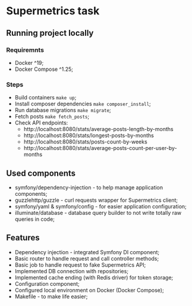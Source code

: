 # Supermetrics task

## Running project locally
### Requiremnts
* Docker ^19;
* Docker Compose ^1.25;

### Steps
* Build containers `make up`;
* Install composer dependencies `make composer_install`;
* Run database migrations `make migrate`;
* Fetch posts `make fetch_posts`;
* Check API endpoints:
    * http://localhost:8080/stats/average-posts-length-by-months
    * http://localhost:8080/stats/longest-posts-by-months
    * http://localhost:8080/stats/posts-count-by-weeks
    * http://localhost:8080/stats/average-posts-count-per-user-by-months

## Used components
* symfony/dependency-injection - to help manage application components;
* guzzlehttp/guzzle - curl requests wrapper for Supermetrics client;
* symfony/yaml & symfony/config - for easier application configuration;
* illuminate/database - database query builder to not write totally raw queries in code;

## Features
* Dependency injection - integrated Symfony DI component;
* Basic router to handle request and call controller methods;
* Basic job to handle request to fake Supermetrics API;
* Implemented DB connection with repositories;
* Implemented cache ending (with Redis driver) for token storage;
* Configuration component;
* Configured local environment on Docker (Docker Compose);
* Makefile - to make life easier;
